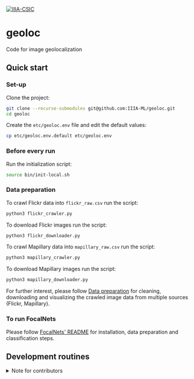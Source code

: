 [![IIIA-CSIC][iiia-image]][iiia-url]

[iiia-image]: https://img.shields.io/badge/brewing%20at-IIIA--CSIC-blue
[iiia-url]: https://iiia.csic.es

# geoloc
Code for image geolocalization

## Quick start

### Set-up 

Clone the project:

```bash
git clone --recurse-submodules git@github.com:IIIA-ML/geoloc.git
cd geoloc
```

Create the `etc/geoloc.env` file and edit the default values:

```bash
cp etc/geoloc.env.default etc/geoloc.env
```

### Before every run

Run the initialization script:

```bash
source bin/init-local.sh
```

### Data preparation

To crawl Flickr data into `flickr_raw.csv` run the script:

```bash
python3 flickr_crawler.py
```

To download Flickr images run the script:

```bash
python3 flickr_downloader.py
```

To crawl Mapillary data into `mapillary_raw.csv` run the script:

```bash
python3 mapillary_crawler.py
```

To download Mapillary images run the script:

```bash
python3 mapillary_downloader.py
```

For further interest, please follow [Data preparation](./Data&#32;Preparation.ipynb) for cleaning, downloading and visualizing the crawled image data from multiple sources (Flickr, Mapillary).

### To run FocalNets

Please follow [FocalNets' README](https://github.com/IIIA-ML/FocalNet/blob/main/classification/README.md) for installation, data preparation and classification steps.

## Development routines

<details>

<summary>Note for contributors</summary>

### Branching workflow

We follow the `master-develop` workflow. 
That is, we work on the `develop` until it is stable to be merged into `master`. You can also use short-lived local 
branches that diverges from the `develop` and later merged into it. 
See the git [docs](https://git-scm.com/book/en/v2/Git-Branching-Branching-Workflows) for further reading.

### Pulling changes from the repository

```bash
git pull --recurse-submodules
```

### Committing changes to the repository
* Use `git status` to determine the files that you have changed.
* For each of the modified submodules:
    * Go inside the submodule and use `git add` to include every file you have changed in a commit. 
    * Use `git commit -m "<my commit message here>"` to commit changes to the local repository.
    * Use `git push origin develop` to send the changes in the module to the repo.
* Use `git add` to include every file you have changed in the commit. Do not forget to add the directories of the 
modified submodules.
* Use `git commit -m "<my commit message here>"` to commit changes to the local repo.
* Use `git push origin develop` to send the changes to the remote repo. 

### Merging `develop` into `master`

Create a new pull request with `base:master` and `compare:develop` setting.

### Adding new `env` vars

If you need a new variable in the `etc/geoloc.env`, be sure to add it to the `etc/geoloc.env.default` with a non-secret 
default value too. 

</details>